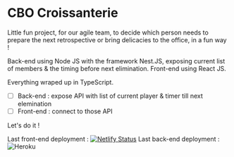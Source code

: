 # CBO Croissanterie

Little fun project, for our agile team, to decide which person needs to prepare the next retrospective or bring delicacies to the office, in a fun way !

Back-end using Node JS with the framework Nest.JS, exposing current list of members & the timing before next elimination.
Front-end using React JS.

Everything wraped up in TypeScript.

- [ ] Back-end : expose API with list of current player & timer till next elemination
- [ ] Front-end : connect to those API

Let's do it !

Last front-end deployment : [![Netlify Status](https://api.netlify.com/api/v1/badges/2b37d2b0-68d3-4e88-9d49-1816e24c1467/deploy-status)](https://app.netlify.com/sites/croissanterie/deploys)
Last back-end deployment : ![Heroku](https://pyheroku-badge.herokuapp.com/?app=croissanterie-backend&style=flat)



